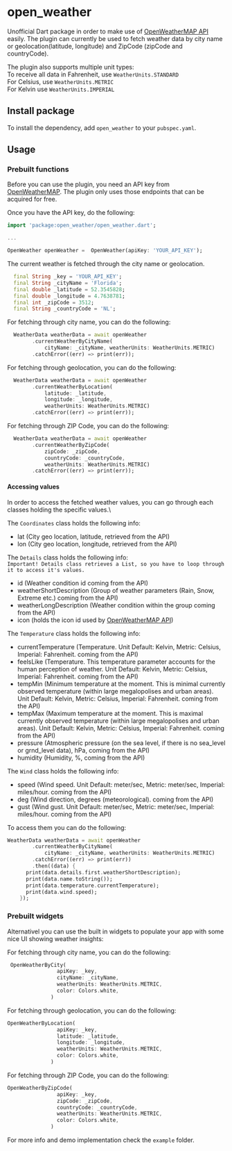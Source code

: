 # open_weather

Unofficial Dart package in order to make use of [OpenWeatherMAP API](https://openweathermap.org/) easily.
The plugin can currently be used to fetch weather data by city name or geolocation(latitude, longitude) and ZipCode (zipCode and countryCode).

The plugin also supports multiple unit types:  
To receive all data in Fahrenheit, use `WeatherUnits.STANDARD`\
For Celsius, use `WeatherUnits.METRIC`\
For Kelvin use `WeatherUnits.IMPERIAL`

## Install package

To install the dependency, add `open_weather` to your `pubspec.yaml`.

## Usage

### Prebuilt functions

Before you can use the plugin, you need an API key from [OpenWeatherMAP](https://openweathermap.org/). The plugin only uses those endpoints that can be acquired for free.

Once you have the API key, do the following:

```dart
import 'package:open_weather/open_weather.dart';

...

OpenWeather openWeather =  OpenWeather(apiKey: 'YOUR_API_KEY');
```

The current weather is fetched through the city name or geolocation.

```dart
  final String _key = 'YOUR_API_KEY';
  final String _cityName = 'Florida';
  final double _latitude = 52.3545828;
  final double _longitude = 4.7638781;
  final int _zipCode = 3512;
  final String _countryCode = 'NL';
```

For fetching through city name, you can do the following:

```dart
  WeatherData weatherData = await openWeather
        .currentWeatherByCityName(
            cityName: _cityName, weatherUnits: WeatherUnits.METRIC)
        .catchError((err) => print(err));
```

For fetching through geolocation, you can do the following:

```dart
  WeatherData weatherData = await openWeather
        .currentWeatherByLocation(
            latitude: _latitude,
            longitude: _longitude,
            weatherUnits: WeatherUnits.METRIC)
        .catchError((err) => print(err));
```

For fetching through ZIP Code, you can do the following:

```dart
  WeatherData weatherData = await openWeather
        .currentWeatherByZipCode(
            zipCode: _zipCode,
            countryCode: _countryCode,
            weatherUnits: WeatherUnits.METRIC)
        .catchError((err) => print(err));
```
#### Accessing values

In order to access the fetched weather values, you can go through each classes holding the specific values.\

The `Coordinates` class holds the following info:

- lat (City geo location, latitude, retrieved from the API)
- lon (City geo location, longitude, retrieved from the API)

The `Details` class holds the following info:\
`Important! Details class retrieves a List, so you have to loop through it to access it's values.`

- id (Weather condition id coming from the API)
- weatherShortDescription (Group of weather parameters (Rain, Snow, Extreme etc.) coming from the API)
- weatherLongDescription (Weather condition within the group coming from the API)
- icon (holds the icon id used by [OpenWeatherMAP API](https://openweathermap.org/weather-conditions))

The `Temperature` class holds the following info:

- currentTemperature (Temperature. Unit Default: Kelvin, Metric: Celsius, Imperial: Fahrenheit. coming from the API)
- feelsLike (Temperature. This temperature parameter accounts for the human perception of weather. Unit Default: Kelvin, Metric: Celsius, Imperial: Fahrenheit. coming from the API)
- tempMin (Minimum temperature at the moment. This is minimal currently observed temperature (within large megalopolises and urban areas). Unit Default: Kelvin, Metric: Celsius, Imperial: Fahrenheit. coming from the API)
- tempMax (Maximum temperature at the moment. This is maximal currently observed temperature (within large megalopolises and urban areas). Unit Default: Kelvin, Metric: Celsius, Imperial: Fahrenheit. coming from the API)
- pressure (Atmospheric pressure (on the sea level, if there is no sea_level or grnd_level data), hPa, coming from the API)
- humidity (Humidity, %, coming from the API)

The `Wind` class holds the following info:

- speed (Wind speed. Unit Default: meter/sec, Metric: meter/sec, Imperial: miles/hour. coming from the API)
- deg (Wind direction, degrees (meteorological). coming from the API)
- gust (Wind gust. Unit Default: meter/sec, Metric: meter/sec, Imperial: miles/hour. coming from the API)

To access them you can do the following:

```dart
WeatherData weatherData = await openWeather
        .currentWeatherByCityName(
            cityName: _cityName, weatherUnits: WeatherUnits.METRIC)
        .catchError((err) => print(err))
        .then((data) {
      print(data.details.first.weatherShortDescription);
      print(data.name.toString());
      print(data.temperature.currentTemperature);
      print(data.wind.speed);
    });
```

### Prebuilt widgets

Alternativel you can use the built in widgets to populate your app with some nice UI showing weather insights:

For fetching through city name, you can do the following:

```dart
 OpenWeatherByCity(
                apiKey: _key,
                cityName: _cityName,
                weatherUnits: WeatherUnits.METRIC,
                color: Colors.white,
              )
```

For fetching through geolocation, you can do the following:

```dart
OpenWeatherByLocation(
                apiKey: _key,
                latitude: _latitude,
                longitude: _longitude,
                weatherUnits: WeatherUnits.METRIC,
                color: Colors.white,
              )

```

For fetching through ZIP Code, you can do the following:

```dart
OpenWeatherByZipCode(
                apiKey: _key,
                zipCode: _zipCode,
                countryCode: _countryCode,
                weatherUnits: WeatherUnits.METRIC,
                color: Colors.white,
              )

```

For more info and demo implementation check the `example` folder.
